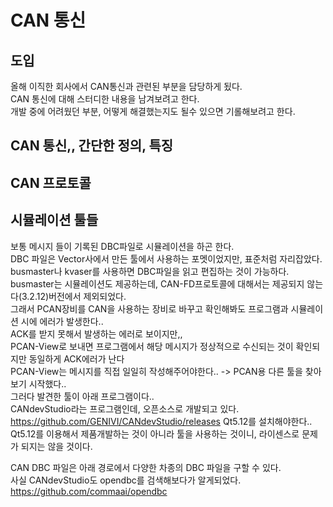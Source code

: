 # CAN 통신

## 도입
올해 이직한 회사에서 CAN통신과 관련된 부분을 담당하게 됬다.  
CAN 통신에 대해 스터디한 내용을 남겨보려고 한다.  
개발 중에 어려웠던 부분, 어떻게 해결했는지도 될수 있으면 기롤해보려고 한다.  

## CAN 통신,, 간단한 정의, 특징

## CAN 프로토콜

## 시뮬레이션 툴들
보통 메시지 들이 기록된 DBC파일로 시뮬레이션을 하곤 한다.  
DBC 파일은 Vector사에서 만든 툴에서 사용하는 포멧이었지만, 표준처럼 자리잡았다.  
busmaster나 kvaser를 사용하면 DBC파일을 읽고 편집하는 것이 가능하다.  
busmaster는 시뮬레이션도 제공하는데, CAN-FD프로토콜에 대해서는 제공되지 않는다(3.2.12)버전에서 제외되었다.  
그래서 PCAN장비를 CAN을 사용하는 장비로 바꾸고 확인해봐도 프로그램과 시뮬레이션 시에 에러가 발생한다..  
ACK를 받지 못해서 발생하는 에러로 보이지만,,  
PCAN-View로 보내면 프로그램에서 해당 메시지가 정상적으로 수신되는 것이 확인되지만 동일하게 ACK에러가 난다  
PCAN-View는 메시지를 직접 일일히 작성해주어야한다.. -> PCAN용 다른 툴을 찾아보기 시작했다..  
그러다 발견한 툴이 아래 프로그램이다..  
CANdevStudio라는 프로그램인데, 오픈소스로 개발되고 있다.  
https://github.com/GENIVI/CANdevStudio/releases
Qt5.12를 설치해야한다..
Qt5.12를 이용해서 제품개발하는 것이 아니라 툴을 사용하는 것이니, 라이센스로 문제가 되지는 않을 것이다.
  
  
CAN DBC 파일은 아래 경로에서 다양한 차종의 DBC 파일을 구할 수 있다.  
사실 CANdevStudio도 opendbc를 검색해보다가 알게되었다.  
https://github.com/commaai/opendbc
  
